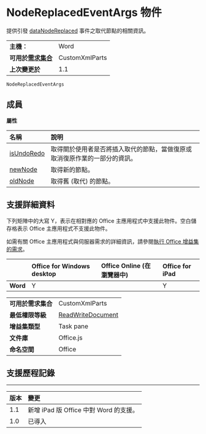 
# NodeReplacedEventArgs 物件
提供引發 [dataNodeReplaced](../../reference/shared/customxmlpart.datanodereplaced.event.md) 事件之取代節點的相關資訊。

|||
|:-----|:-----|
|**主機︰**|Word|
|**可用於[需求集合](../../docs/overview/specify-office-hosts-and-api-requirements.md)**|CustomXmlParts|
|**上次變更於**|1.1|

```
NodeReplacedEventArgs
```


## 成員


**屬性**


|**名稱**|**說明**|
|:-----|:-----|
|[isUndoRedo](../../reference/shared/customxmlpart.isundoredo.md)|取得關於使用者是否將插入取代的節點，當做復原或取消復原作業的一部分的資訊。|
|[newNode](../../reference/shared/customxmlpart.newnode.md)|取得新的節點。|
|[oldNode](../../reference/shared/customxmlpart.oldnode.md)|取得舊 (取代) 的節點。|

## 支援詳細資料


下列矩陣中的大寫 Y，表示在相對應的 Office 主應用程式中支援此物件。空白儲存格表示 Office 主應用程式不支援此物件。

如需有關 Office 主應用程式與伺服器需求的詳細資訊，請參閱[執行 Office 增益集的需求](../../docs/overview/requirements-for-running-office-add-ins.md)。


||**Office for Windows desktop**|**Office Online (在瀏覽器中)**|**Office for iPad**|
|:-----|:-----|:-----|:-----|
|**Word**|Y||Y|

|||
|:-----|:-----|
|**可用於需求集合**|CustomXmlParts|
|**最低權限等級**|[ReadWriteDocument](../../docs/develop/requesting-permissions-for-api-use-in-content-and-task-pane-add-ins.md)|
|**增益集類型**|Task pane|
|**文件庫**|Office.js|
|**命名空間**|Office|

## 支援歷程記錄



****


|**版本**|**變更**|
|:-----|:-----|
|1.1|新增 iPad 版 Office 中對 Word 的支援。|
|1.0|已導入|
